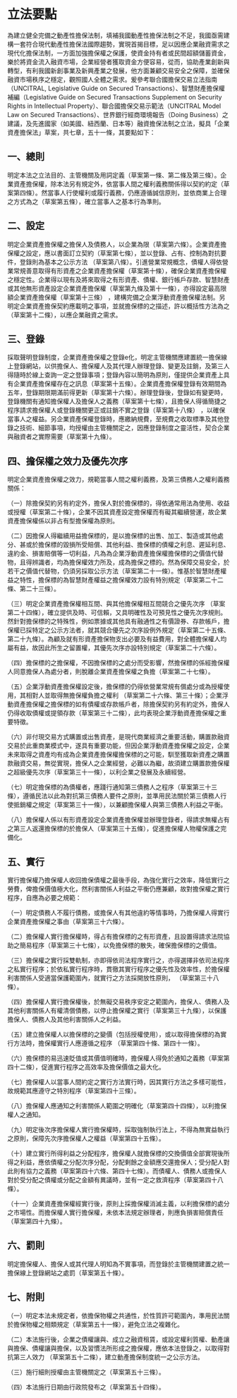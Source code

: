 # 立法要點

為建立健全完備之動產性擔保法制，填補我國動產性擔保法制之不足，我國亟需建構一套符合現代動產性擔保法國際趨勢，實現首揭目標，足以因應企業融資需求之現代化擔保法制，一方面加強擔保權之保護，使資金持有者或民間超額儲蓄資金，樂於將資金流入融資市場，企業經營者獲取資金方便容易，從而，協助產業創新與轉型，有利我國新創事業及新興產業之發展，他方面兼顧交易安全之保障，並確保融資市場秩序之穩定，觀照國人全體之需求。爰參考聯合國擔保交易立法指南（UNCITRAL, Legislative Guide on Secured Transactions）、智慧財產擔保權補編（Legislative Guide on Secured Transactions Supplement on Security Rights in Intellectual Property）、聯合國擔保交易示範法（UNCITRAL Model Law on Secured Transactions）、世界銀行經商環境報告（Doing Business）之建議，及先進國家（如美國、紐西蘭、日本等）融資擔保法制之立法，擬具「企業資產擔保法」草案，共七章，五十一條，其要點如下：

## 一、總則

明定本法之立法目的、主管機關及用詞定義（草案第一條、第二條及第三條）。企業資產擔保權，除本法另有規定外，依當事人間之權利義務關係得以契約約定（草案第四條）。然當事人行使權利或履行義務，仍應遵循誠信原則，並依商業上合理之方式為之（草案第五條），確立當事人之基本行為準則。

## 二、設定

明定企業資產擔保權之擔保人及債務人，以企業為限（草案第六條）。企業資產擔保權之設定，應以書面訂立契約（草案第七條），並以登錄、占有、控制為對抗要件，登錄則為基本之公示方法 （草案第八條）。引進營業常規概念，債權人得依營業常規善意取得有形資產之企業資產擔保權（草案第十條），確保企業資產擔保權之穩定性。企業得以現有及將來取得之有形資產、債權、銀行帳戶存款、智慧財產或其他無形資產設定企業資產擔保權（草案第九條及第十一條），亦得設定最高限額企業資產擔保權（草案第十三條） ，建構完備之企業浮動資產擔保權法制。另明定企業資產擔保契約應載明之事項，並就擔保標的之描述，許以概括性方法為之（草案第十二條），以應企業融資之需求。

## 三、登錄

採取聲明登錄制度，企業資產擔保權之登錄e化，明定主管機關應建置統一擔保線上登錄網站，以供擔保人、擔保權人及其代理人辦理登錄、變更及註銷，及第三人得隨時於線上查詢一定之登錄事項；登錄內容以簡明為原則，僅提供企業資產上具有企業資產擔保權存在之訊息（草案第十五條）。企業資產擔保權登錄有效期間為五年，登錄期限期滿前得更新（草案第十六條）。辦理登錄後，登錄如有變更時，登錄機關有通知擔保權人及擔保人之義務（草案第十七條），且擔保人得循簡捷之程序請求擔保權人或登錄機關更正或註銷不實之登錄（草案第十八條） ，以確保當事人之權益。另企業資產保權登錄時，應繳納規費，至規費之收取標準及其他登錄之技術、細節事項，均授權由主管機關定之，因應登錄制度之靈活性，契合企業與融資者之實際需要（草案第十九條）。


## 四、擔保權之效力及優先次序

明定企業資產擔保權之效力，規範當事人間之權利義務，及第三債務人之權利義務關係：

（一）除擔保契約另有約定外，擔保人對於擔保標的，得依通常用法為使用、收益或授權（草案第二十條），企業不因其資產設定擔保權而有礙其繼續營運，故企業資產擔保權係以非占有型擔保權為原則。

（二）因擔保人得繼續用益擔保標的，是以擔保標的出售、加工、製造或其他處分、甚或於擔保標的毀損所受賠償、其他利益、擔保標的債權之利息、遲延利息、違約金、損害賠償等一切利益，凡為為企業浮動資產擔保權擔保標的之價值代替物，且得辨識者，均為擔保權效力所及，成為擔保之標的。然為保障交易安全，於若干之價值代替物，仍須另採取公示方法（草案第二十一條）。惟基於智慧財產權益之特性，擔保標的為智慧財產權益之擔保權效力設有特別規定（草案第二十二條、第二十三條）。

（三）明定企業資產擔保權相互間、與其他擔保權相互間競合之優先次序 （草案第二十四條），確立提供及時、可信賴，又具明確性及可預見性之優先次序規則。然針對擔保標的之特殊性，例如票據或其他具有融通性之有價證券、存款帳戶，擔保權已採特定之公示方法者，就其競合優先之次序設例外規定（草案第二十五條、第二十九條）。為顧及就有形資產擔保物支出必要及有益費用，對全體擔保權人均屬有益，故因此所生之留置權，其優先次序亦設特別規定（草案第二十六條）。

（四）擔保標的之擔保權，不因擔保標的之處分而受影響，然擔保標的係經擔保權人同意擔保人為處分者，則脫離企業資產擔保權之負擔（草案第二十七條）。

（五）企業浮動資產擔保權設定後，擔保標的仍得依營業常規有償處分或為授權使用，其相對人並取得無擔保權負擔之權利 （草案第二十六條、第三十條）；企業浮動資產擔保權之擔保標的如有債權或存款帳戶者，除擔保契約另有約定外，擔保人仍得收取債權或提領存款（草案第三十二條），此均表現企業浮動資產擔保權之重要特徵。

（六）非付現交易方式購置或出售資產，是現代商業經濟之重要活動，購置款融資交易於此重商業模式中，遂具有重要功能，但因企業浮動資產擔保權之設定，企業未來取得之資產均有成為企業資產擔保權擔保標的之可能，馴至獲取新資產之購置款融資交易，無從實現，擔保人之企業經營，必難以為繼，故須建立購置款擔保權之超級優先次序（草案第三十一條），以利企業之發展及永續經營。

（七）明定擔保標的為債權者，應踐行通知第三債務人之程序（草案第三十三條），遵循民法以此為對抗第三債務人要件之原則，並準用民法關於第三債務人行使抵銷權之規定（草案第三十一條），以兼顧擔保權人與第三債務人利益之平衡。

（八）擔保權人係以有形資產設定企業資產擔保權並辦理登錄者，得請求無權占有之第三人返還擔保標的於擔保人（草案第三十五條），促進擔保權人物權保護之完備化。


## 五、實行

實行擔保權乃擔保權人收回擔保債權之最後手段，為強化實行之效率，降低實行之勞費，俾擔保價值極大化，然利害關係人利益之平衡仍應兼顧，故對擔保權之實行程序，自應為必要之規範：

（一）明定債務人不履行債務，或擔保人有其他違約等情事時，乃擔保權人得實行企業資產擔保權之事由（草案第三十六條）。

（二）擔保權人實行擔保權時，得占有擔保標的之有形資產，且設置得請求法院協助之簡易程序（草案第三十七條），以免擔保標的散失，確保擔保標的之價值。

（三）擔保權之實行採雙軌制，亦即得依司法程序實行之，亦得選擇非依司法程序之私實行程序；於依私實行程序時，貫徹其實行程序之優先性及效率性，於擔保權利害關係人受適當保護範圍內，就實行之方法採開放性原則， （草案第三十八條）。

（四）擔保權人實行擔保權後，於無礙交易秩序安定之範圍內，擔保人、債務人及其他利害關係人有權清償債務，以停止擔保權之實行（草案第三十九條），以保護擔保人、債務人及其他利害關係人之利益。

（五）建立擔保權人以擔保標的之變價（包括授權使用），或以取得擔保標的為實行方法時，擔保權實行人應遵循之程序 （草案第四十條、第四十一條）。

（六）擔保標的易迅速貶值或其價值明確時，擔保權人得免於通知之義務（草案第四十二條），促進實行程序之高效率及擔保價值之最大化。

（七）擔保權人以當事人間約定之實行方法實行時，因其實行方法之多樣可能性，故規範其應遵守之特別程序（草案第四十三條）。

（八）擔保權人應通知之利害關係人範圍之明確化（草案第四十四條），以利擔保權人之通知。

（九）明定後次序擔保權人實行擔保權時，採取強制執行法上，不得為無實益執行之原則，保障先次序擔保權人之權益（草案第四十五條）。

（十）建立實行所得利益之分配程序，擔保權人就擔保標的交換價值全部實現後所得之利益，應依債權之分配次序分配，分配剩餘之金額應交還擔保人；受分配人對此則有協力之義務（草案第四十六條、第四十七條）。而債權人、債務人或擔保人對於受分配之債權或分配之金額有異議時，並有一定之救濟程序（草案第四十八條）。

（十一）企業資產擔保權經實行後，原則上採擔保權消滅主義，以利擔保標的處分之市場性。而擔保權人實行擔保權，未依本法規定辦理者，則應負損害賠償責任（草案第四十九條）。

## 六、罰則

明定擔保權人、擔保人或其代理人明知為不實事項，而登錄於主管機關建置之統一擔保線上登錄網站之處罰（草案第五十條）。

## 七、附則

（一）明定本法未規定者，依擔保物權之共通性，於性質許可範圍內，準用民法關於擔保物權之相類規定（草案第五十一條），避免立法之複雜化。

（二）本法施行後，企業之債權讓與、成立之融資租賃，或設定權利質權、動產讓與擔保、債權讓與擔保，以及習慣法所形成之擔保權，應依本法登錄之，以取得對抗第三人效力 （草案第五十二條），建立動產擔保制度統一之公示方法。

（三）施行細則授權由主管機關定之（草案第五十三條）。

（四）本法施行日期由行政院發布之（草案第五十四條）。

